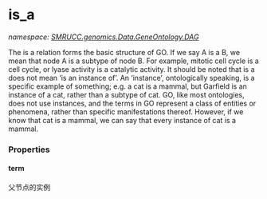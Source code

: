 ﻿# is_a
_namespace: [SMRUCC.genomics.Data.GeneOntology.DAG](./index.md)_

The is a relation forms the basic structure of GO. If we say A is a B, we mean that node A is a subtype of node B. 
 For example, mitotic cell cycle is a cell cycle, or lyase activity is a catalytic activity. It should be noted 
 that is a does not mean ‘is an instance of’. An ‘instance’, ontologically speaking, is a specific example of 
 something; e.g. a cat is a mammal, but Garfield is an instance of a cat, rather than a subtype of cat. GO, like 
 most ontologies, does not use instances, and the terms in GO represent a class of entities or phenomena, rather 
 than specific manifestations thereof. However, if we know that cat is a mammal, we can say that every instance of 
 cat is a mammal.




### Properties

#### term
父节点的实例
